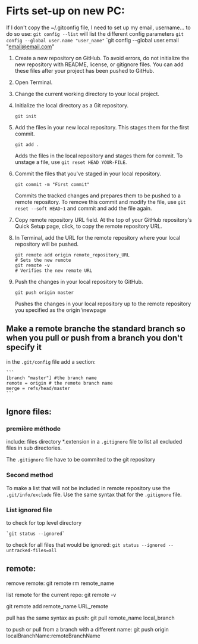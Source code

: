 # Firts set-up on new PC:

If I don't copy the ~/.gitconfig file, I need to set up my email, username... to do so use:
`git config --list` will list the different config parameters
`git config --global user.name "user_name"`
`git config --global user.email "email@email.com"


1. Create a new repository on GitHub. To avoid errors, do not initialize the new repository with README, license, or gitignore files. You can add these files after your project has been pushed to GitHub.

2. Open Terminal.

3. Change the current working directory to your local project.

4. Initialize the local directory as a Git repository.
    
    `git init`
    
5. Add the files in your new local repository. This stages them for the first commit.
    
    `git add .`
    
    Adds the files in the local repository and stages them for commit. To unstage a file, use `git reset HEAD YOUR-FILE`.
    
6. Commit the files that you've staged in your local repository.

    `git commit -m "First commit"`
    
    Commits the tracked changes and prepares them to be pushed to a remote repository. To remove this commit and modify the file, use `git reset --soft HEAD~1` and commit and add the file again.
    
7. Copy remote repository URL field. At the top of your GitHub repository's Quick Setup page, click, to copy the remote repository URL.

8. In Terminal, add the URL for the remote repository where your local repository will be pushed.
    ```
    git remote add origin remote_repository_URL
    # Sets the new remote
    git remote -v
    # Verifies the new remote URL
    ```

9. Push the changes in your local repository to GitHub.
    
    `git push origin master`
    
    Pushes the changes in your local repository up to the remote repository you specified as the origin
\newpage

## Make a remote branche the standard branch so when you pull or push from a branch you don't specify it

in the `.git/config` file add a section:

    ```
    [branch "master"] #the branch name
    remote = origin # the remote branch name
    merge = refs/head/master
    ```

## Ignore files:

### première méthode

include:
    files
    directory
    *.extension
in a `.gitignore` file to list all excluded files in sub directories.

The `.gitignore` file have to be commited to the git repository

### Second method

To make a list that will not be included in remote repository use the `.git/info/exclude` file. Use the same syntax that for the `.gitignore` file.

### List ignored file

to check for top level directory

    `git status --ignored`

to check for all files that would be ignored:
    `git status --ignored --untracked-files=all`

## remote:

remove remote:
git remote rm remote_name

list remote for the current repo:
git remote -v

git remote add remote_name URL_remote

pull has the same syntax as push:
git pull remote_name local_branch

to push or pull from a branch with a different name:
git push origin localBranchName:remoteBranchName
